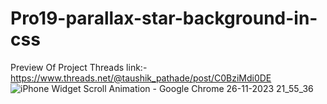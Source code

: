 # Pro19-parallax-star-background-in-css
Preview Of Project Threads link:-
https://www.threads.net/@taushik_pathade/post/C0BziMdi0DE
![iPhone Widget Scroll Animation - Google Chrome 26-11-2023 21_55_36](https://github.com/Taushik-Pathade/Pro19-parallax-star-background-in-css/assets/120588702/7d83cb4a-21e6-44b1-b50b-f6c357c5034f)
